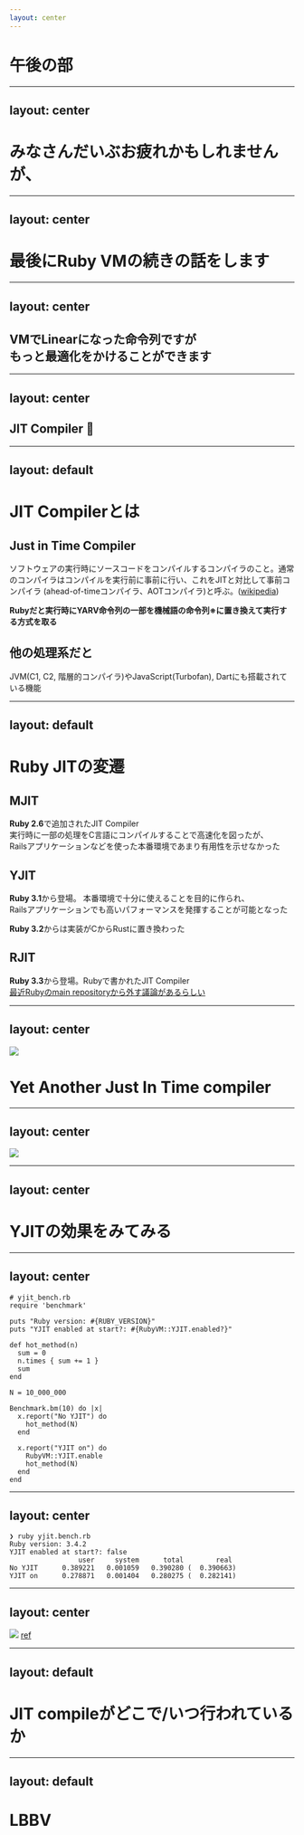 ```yaml
---
layout: center
---
```


# 午後の部


---
layout: center
---

# みなさんだいぶお疲れかもしれませんが、


---
layout: center
---

# 最後にRuby VMの続きの話をします


---
layout: center
---

## VMでLinearになった命令列ですが<br>もっと最適化をかけることができます


---
layout: center
---

## JIT Compiler 🚀

---
layout: default
---

# JIT Compilerとは
<h2 v-click>Just in Time Compiler</h2>
<p class='text-xl' v-click>
  ソフトウェアの実行時にソースコードをコンパイルするコンパイラのこと。通常のコンパイラはコンパイルを実行前に事前に行い、これをJITと対比して事前コンパイラ (ahead-of-timeコンパイラ、AOTコンパイラ)と呼ぶ。(<a href="https://ja.wikipedia.org/wiki/%E5%AE%9F%E8%A1%8C%E6%99%82%E3%82%B3%E3%83%B3%E3%83%91%E3%82%A4%E3%83%A9" target="_blank">wikipedia</a>)
</p>

<p class="text-xl" v-click><strong>Rubyだと実行時にYARV命令列の一部を機械語の命令列<span class="text-xs">※</span>に置き換えて実行する方式を取る</strong></p>


<h2 v-click> 他の処理系だと</h2>
<p class='text-xl' v-click>
JVM(C1, C2, 階層的コンパイラ)やJavaScript(Turbofan), Dartにも搭載されている機能
</p>


---
layout: default
---

# Ruby JITの変遷
<div v-click>
  <h2 class="m-0">MJIT</h2>
  <p class='text-xl mt-2 mb-4'>
  <strong>Ruby 2.6</strong>で追加されたJIT Compiler<br>
  実行時に一部の処理をC言語にコンパイルすることで高速化を図ったが、<br>Railsアプリケーションなどを使った本番環境であまり有用性を示せなかった
  </p>
</div>

<div v-click>
  <h2 class="m-0">YJIT</h2>
  <p class='text-xl mt-2 mb-4'>
    <strong>Ruby 3.1</strong>から登場。
    本番環境で十分に使えることを目的に作られ、<br>Railsアプリケーションでも高いパフォーマンスを発揮することが可能となった
  </p>
  <p class='text-xl mt-2 mb-4'>
    <strong>Ruby 3.2</strong>からは実装がCからRustに置き換わった
  </p>
</div>

<div v-click>
  <h2 class="m-0">RJIT</h2>
  <p class='text-xl mt-2 mb-4'>
  <strong>Ruby 3.3</strong>から登場。Rubyで書かれたJIT Compiler<br>
  <a href="https://bugs.ruby-lang.org/issues/21116" target="_blank" class="text-sm">最近Rubyのmain repositoryから外す議論があるらしい</a>
  </p>
</div>


---
layout: center
---

<div class="flex items-center flex-col">
  <img src="/public/yjit.png" class="w-3/4"/>
  <h1 class="!mt-4">Yet Another Just In Time compiler</h1>
</div>


---
layout: center
---

<div class="flex items-center flex-col">
  <img src="/public/yjit-arch.png" class="w-full"/>
</div>


---
layout: center
---

# YJITの効果をみてみる

---
layout: center
---

```rb{*}{maxHeight: '500px', class:'!children:text-xs'}
# yjit_bench.rb
require 'benchmark'

puts "Ruby version: #{RUBY_VERSION}"
puts "YJIT enabled at start?: #{RubyVM::YJIT.enabled?}"

def hot_method(n)
  sum = 0
  n.times { sum += 1 }
  sum
end

N = 10_000_000

Benchmark.bm(10) do |x|
  x.report("No YJIT") do
    hot_method(N)
  end

  x.report("YJIT on") do
    RubyVM::YJIT.enable
    hot_method(N)
  end
end
```

---
layout: center
---

```sh{*}{maxHeight: '500px', class:'!children:text-base'}
❯ ruby yjit.bench.rb
Ruby version: 3.4.2
YJIT enabled at start?: false
                 user     system      total        real
No YJIT      0.389221   0.001059   0.390280 (  0.390663)
YJIT on      0.278871   0.001404   0.280275 (  0.282141)
```

---
layout: center
---

<div class="flex items-center flex-col">
  <img src="/public/yjit-bench-multi.png" class="w-3/4"/>
  <a href="https://speakerdeck.com/k0kubun/rubykaigi-2024?slide=2" target="_blank">ref</a>
</div>


---
layout: default
---

# JIT compileがどこで/いつ行われているか


---
layout: default
---

# LBBV
